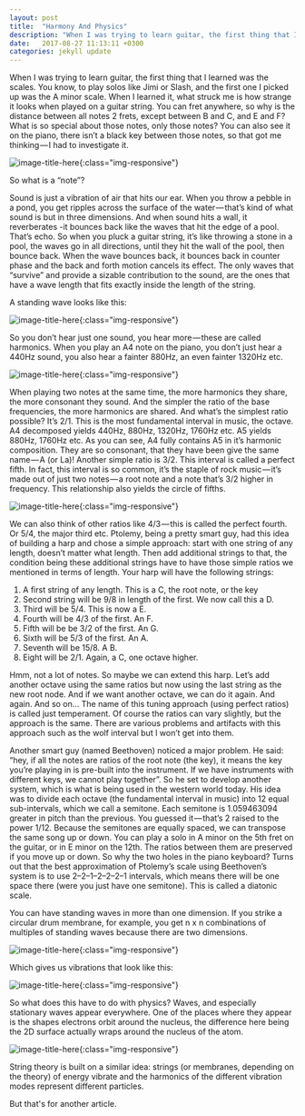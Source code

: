 ```yaml
---
layout: post
title:  "Harmony And Physics"
description: "When I was trying to learn guitar, the first thing that I learned was the scales. You know, to play solos like Jimi or Slash, and the first one I picked up was the A minor scale..."
date:   2017-08-27 11:13:11 +0300
categories: jekyll update
---
```

When I was trying to learn guitar, the first thing that I learned was the scales. You know, to play solos like Jimi or Slash, and the first one I picked up was the A minor scale. When I learned it, what struck me is how strange it looks when played on a guitar string. You can fret anywhere, so why is the distance between all notes 2 frets, except between B and C, and E and F? What is so special about those notes, only those notes? You can also see it on the piano, there isn’t a black key between those notes, so that got me thinking — I had to investigate it.

![image-title-here](/images/piano.jpg){:class="img-responsive"} 

So what is a “note”?

Sound is just a vibration of air that hits our ear. When you throw a pebble in a pond, you get ripples across the surface of the water — that’s kind of what sound is but in three dimensions. And when sound hits a wall, it reverberates -it bounces back like the waves that hit the edge of a pool. That’s echo. So when you pluck a guitar string, it’s like throwing a stone in a pool, the waves go in all directions, until they hit the wall of the pool, then bounce back. When the wave bounces back, it bounces back in counter phase and the back and forth motion cancels its effect. The only waves that “survive” and provide a sizable contribution to the sound, are the ones that have a wave length that fits exactly inside the length of the string. 

A standing wave looks like this:

![image-title-here](/images/standing-wave.gif){:class="img-responsive"} 

So you don’t hear just one sound, you hear more — these are called harmonics. When you play an A4 note on the piano, you don’t just hear a 440Hz sound, you also hear a fainter 880Hz, an even fainter 1320Hz etc.

![image-title-here](/images/harmonics.png){:class="img-responsive"} 

When playing two notes at the same time, the more harmonics they share, the more consonant they sound. And the simpler the ratio of the base frequencies, the more harmonics are shared. And what’s the simplest ratio possible? It’s 2/1. This is the most fundamental interval in music, the octave.
A4 decomposed yields 440Hz, 880Hz, 1320Hz, 1760Hz etc. A5 yields 880Hz, 1760Hz etc. As you can see, A4 fully contains A5 in it’s harmonic composition. They are so consonant, that they have been give the same name — A (or La)! Another simple ratio is 3/2. This interval is called a perfect fifth. In fact, this interval is so common, it’s the staple of rock music — it’s made out of just two notes — a root note and a note that’s 3/2 higher in frequency. This relationship also yields the circle of fifths.

![image-title-here](/images/fifths.jpeg){:class="img-responsive"} 

We can also think of other ratios like 4/3 — this is called the perfect fourth. Or 5/4, the major third etc. Ptolemy, being a pretty smart guy, had this idea of building a harp and chose a simple approach: start with one string of any length, doesn’t matter what length. Then add additional strings to that, the condition being these additional strings have to have those simple ratios we mentioned in terms of length. Your harp will have the following strings:

1. A first string of any length. This is a C, the root note, or the key
2. Second string will be 9/8 in length of the first. We now call this a D.
3. Third will be 5/4. This is now a E.
4. Fourth will be 4/3 of the first. An F.
5. Fifth will be be 3/2 of the first. An G.
6. Sixth will be 5/3 of the first. An A.
7. Seventh will be 15/8. A B.
8. Eight will be 2/1. Again, a C, one octave higher.

Hmm, not a lot of notes. So maybe we can extend this harp. Let’s add another octave using the same ratios but now using the last string as the new root node. And if we want another octave, we can do it again. And again. And so on... The name of this tuning approach (using perfect ratios) is called just temperament. Of course the ratios can vary slightly, but the approach is the same. There are various problems and artifacts with this approach such as the wolf interval but I won’t get into them.

Another smart guy (named Beethoven) noticed a major problem. He said: “hey, if all the notes are ratios of the root note (the key), it means the key you’re playing in is pre-built into the instrument. If we have instruments with different keys, we cannot play together”. So he set to develop another system, which is what is being used in the western world today. His idea was to divide each octave (the fundamental interval in music) into 12 equal sub-intervals, which we call a semitone. Each semitone is 1.059463094 greater in pitch than the previous. You guessed it — that’s 2 raised to the power 1/12. Because the semitones are equally spaced, we can transpose the same song up or down. You can play a solo in A minor on the 5th fret on the guitar, or in E minor on the 12th. The ratios between them are preserved if you move up or down. So why the two holes in the piano keyboard? Turns out that the best approximation of Ptolemy’s scale using Beethoven’s system is to use 2–2–1–2–2–2–1 intervals, which means there will be one space there (were you just have one semitone). This is called a diatonic scale.

You can have standing waves in more than one dimension. If you strike a circular drum membrane, for example, you get n x n combinations of multiples of standing waves because there are two dimensions.

![image-title-here](/images/drum_modes.gif){:class="img-responsive"} 

Which gives us vibrations that look like this:

![image-title-here](/images/mode22.gif){:class="img-responsive"} 

So what does this have to do with physics? Waves, and especially stationary waves appear everywhere. One of the places where they appear is the shapes electrons orbit around the nucleus, the difference here being the 2D surface actually wraps around the nucleus of the atom.

![image-title-here](/images/orbitals.png){:class="img-responsive"}

String theory is built on a similar idea: strings (or membranes, depending on the theory) of energy vibrate and the harmonics of the different vibration modes represent different particles. 

But that's for another article. 